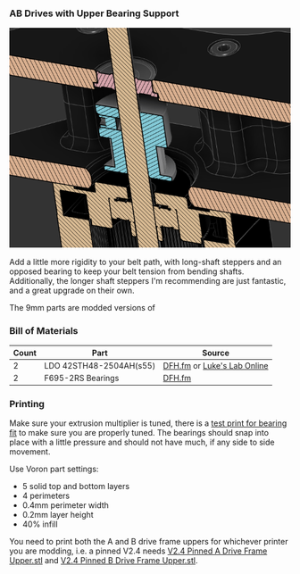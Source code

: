 ### AB Drives with Upper Bearing Support

![Bearing support cut-away](./Images/cutaway.png)

Add a little more rigidity to your belt path, with long-shaft steppers and an opposed bearing to keep your belt tension from bending shafts. Additionally, the longer shaft steppers I'm recommending are just fantastic, and a great upgrade on their own.

The 9mm parts are modded versions of 

### Bill of Materials

| Count | Part                    | Source |
|-------|-------------------------|--------|
| 2     | LDO 42STH48-2504AH(s55) | [DFH.fm](https://dfh.fm/products/LDO-42STH48-2504AH-S55) or [Luke's Lab Online](https://lukeslabonline.com/collections/ldo/products/longboi-ldo-nema-17-motor-high-temp-ldo-42sth48-2504ahs55) |
| 2     | F695-2RS Bearings       | [DFH.fm](https://dfh.fm/products/f695-2rs-flanged-ball-bearing) |

### Printing

Make sure your extrusion multiplier is tuned, there is a [test print for bearing fit](./STLs/Bearing_Test_Print.stl) to make sure you are properly tuned. The bearings should snap into place with a little pressure and should not have much, if any side to side movement.

Use Voron part settings:

* 5 solid top and bottom layers
* 4 perimeters
* 0.4mm perimeter width
* 0.2mm layer height
* 40% infill

You need to print both the A and B drive frame uppers for whichever printer you are modding, i.e. a pinned V2.4 needs [V2.4 Pinned A Drive Frame Upper.stl](./STLs/V2.4_Pinned_A_Drive_Frame_Upper.stl) and [V2.4 Pinned B Drive Frame Upper.stl](./STLs/V2.4_Pinned_B_Drive_Frame_Upper.stl).
